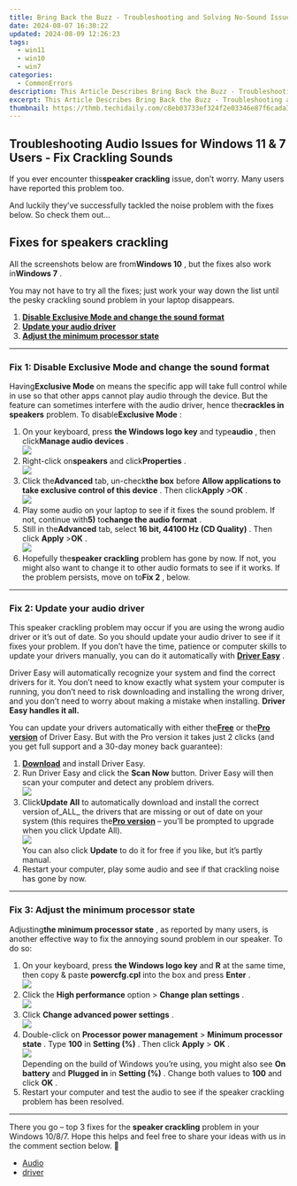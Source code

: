 ```yaml
---
title: Bring Back the Buzz - Troubleshooting and Solving No-Sound Issues on Acer Devices
date: 2024-08-07 16:30:22
updated: 2024-08-09 12:26:23
tags:
  - win11
  - win10
  - win7
categories:
  - CommonErrors
description: This Article Describes Bring Back the Buzz - Troubleshooting and Solving No-Sound Issues on Acer Devices
excerpt: This Article Describes Bring Back the Buzz - Troubleshooting and Solving No-Sound Issues on Acer Devices
thumbnail: https://thmb.techidaily.com/c8eb03733ef324f2e03346e87f6cada30d7b235c94f4a554171c0d3d8d2b2eb3.jpg
---
```


## Troubleshooting Audio Issues for Windows 11 & 7 Users - Fix Crackling Sounds

If you ever encounter this**speaker crackling** issue, don’t worry. Many users have reported this problem too.

 And luckily they’ve successfully tackled the noise problem with the fixes below. So check them out…

## Fixes for speakers crackling

 All the screenshots below are from**Windows 10** , but the fixes also work in**Windows 7** .

 You may not have to try all the fixes; just work your way down the list until the pesky crackling sound problem in your laptop disappears.

1. [**Disable Exclusive Mode and change the sound format**](https://tools.techidaily.com/drivereasy/download/)
2. [**Update your audio driver**](https://tools.techidaily.com/drivereasy/download/)
3. [**Adjust the minimum processor state**](https://tools.techidaily.com/drivereasy/download/)

---

### **Fix 1: Disable Exclusive Mode and change the sound format**

 Having**Exclusive Mode** on means the specific app will take full control while in use so that other apps cannot play audio through the device. But the feature can sometimes interfere with the audio driver, hence the**crackles in speakers** problem. To disable**Exclusive Mode** :

1. On your keyboard, press   **the Windows logo key**  and type**audio** , then click**Manage audio devices** .  
![](https://images.drivereasy.com/wp-content/uploads/2018/08/img_5b63fd4f29036.jpg)
2. Right-click on**speakers** and click**Properties** .  
![](https://images.drivereasy.com/wp-content/uploads/2018/08/img_5b63fdf0b0ffe.jpg)
3. Click the**Advanced** tab, un-check**the box** before **Allow applications to take exclusive control of this device** . Then click**Apply** \>**OK** .  
![](https://images.drivereasy.com/wp-content/uploads/2018/08/img_5b64024ef26cc.jpg)
4. Play some audio on your laptop to see if it fixes the sound problem. If not, continue with**5)** to**change the audio format** .
5. Still in the**Advanced** tab, select **16 bit, 44100 Hz (CD Quality)** . Then click **Apply** \>**OK** .  
![](https://images.drivereasy.com/wp-content/uploads/2018/08/img_5b6403e757810.jpg)
6. Hopefully the**speaker crackling** problem has gone by now. If not, you might also want to change it to other audio formats to see if it works. If the problem persists, move on to**Fix 2** , below.

---

### Fix 2: Update your audio driver

 This speaker crackling problem may occur if you are using the wrong audio  driver or it’s out of date. So you should update your audio  driver to see if it fixes your problem. If you don’t have the time, patience or computer skills to update your drivers manually, you can do it automatically with **[Driver Easy](https://tools.techidaily.com/drivereasy/download/)**  .

 Driver Easy will automatically recognize your system and find the correct drivers for it. You don’t need to know exactly what system your computer is running, you don’t need to risk downloading and installing the wrong driver, and you don’t need to worry about making a mistake when installing. **Driver Easy handles it all.**

 You can update your drivers automatically with either the[**Free**](https://tools.techidaily.com/drivereasy/download/) or the[**Pro version**](https://tools.techidaily.com/drivereasy/download/) of Driver Easy. But with the Pro version it takes just 2 clicks (and you get full support and a 30-day money back guarantee):

1. **[Download](https://tools.techidaily.com/drivereasy/download/)**  and install Driver Easy.
2. Run Driver Easy and click the **Scan Now** button. Driver Easy will then scan your computer and detect any problem drivers.  
![](https://images.drivereasy.com/wp-content/uploads/2018/07/img_5b46ffcde1143.jpg)
3. Click**Update All** to automatically download and install the correct version of_ALL_ the drivers that are missing or out of date on your system (this requires the[**Pro version**](https://tools.techidaily.com/drivereasy/download/) – you’ll be prompted to upgrade when you click Update All).  
![](https://images.drivereasy.com/wp-content/uploads/2018/08/img_5b63f1315f608.jpg)  
 You can also click **Update** to do it for free if you like, but it’s partly manual.
4. Restart your computer, play some audio and see if that crackling noise has gone by now.

---

### Fix 3: Adjust **the minimum processor state**

 Adjusting**the minimum processor state** , as reported by many users, is another effective way to fix the annoying sound problem in our speaker. To do so:

1. On your keyboard, press **the Windows logo key**   and **R**   at the same time, then copy & paste **powercfg.cpl**   into the box and press **Enter** .  
![](https://images.drivereasy.com/wp-content/uploads/2018/07/img_5b4c4e6c91572.png)
2. Click the **High performance** option > **Change plan settings** .  
![](https://images.drivereasy.com/wp-content/uploads/2018/08/img_5b612f654c09d.jpg)
3. Click **Change advanced power settings** .  
![](https://images.drivereasy.com/wp-content/uploads/2018/08/img_5b612fc0bbd6e.jpg)
4. Double-click on **Processor power management**  \> **Minimum processor state** . Type **100** in **Setting (%)** . Then click **Apply** \> **OK** .  
![](https://images.drivereasy.com/wp-content/uploads/2018/08/img_5b63fa15d798d.jpg)  
 Depending on the build of Windows you’re using, you might also see **On battery** and **Plugged in** in **Setting (%)** . Change both values to **100** and click **OK** .
5. Restart your computer and test the audio to see if the speaker crackling problem has been resolved.

---

 There you go – top 3 fixes for the **speaker crackling** problem in your Windows 10/8/7\. Hope this helps and feel free to share your ideas with us in the comment section below. 🙂

* [Audio](https://tools.techidaily.com/drivereasy/download/)
* [driver](https://tools.techidaily.com/drivereasy/download/)

<ins class="adsbygoogle"
     style="display:block"
     data-ad-format="autorelaxed"
     data-ad-client="ca-pub-7571918770474297"
     data-ad-slot="1223367746"></ins>



<ins class="adsbygoogle"
     style="display:block"
     data-ad-client="ca-pub-7571918770474297"
     data-ad-slot="8358498916"
     data-ad-format="auto"
     data-full-width-responsive="true"></ins>

